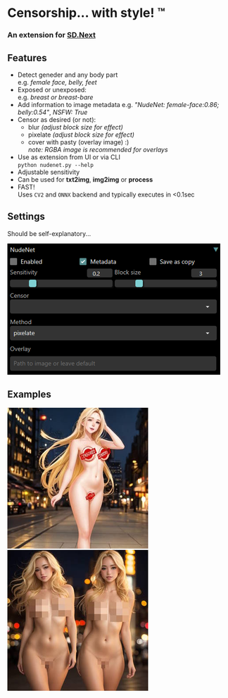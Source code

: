 # Censorship... with style! ™

### An extension for [SD.Next](https://github.com/vladmandic/automatic)

## Features

- Detect geneder and any body part  
  e.g. *female face, belly, feet*
- Exposed or unexposed:  
  e.g. *breast or breast-bare*
- Add information to image metadata
  e.g. *"NudeNet: female-face:0.86; belly:0.54"*, *NSFW: True*  
- Censor as desired (or not):
  - blur *(adjust block size for effect)*
  - pixelate *(adjust block size for effect)*
  - cover with pasty (overlay image) :)  
    *note: RGBA image is recommended for overlays*  
- Use as extension from UI or via CLI  
  `python nudenet.py --help`  
- Adjustable sensitivity
- Can be used for **txt2img**, **img2img** or **process**  
- FAST!  
  Uses `CV2` and `ONNX` backend and typically executes in <0.1sec  

## Settings

Should be self-explanatory...

![settings](settings.png)

## Examples

![example-pasty](example-pasty.jpg)
![example-pixelate](example-pixelate.jpg)
